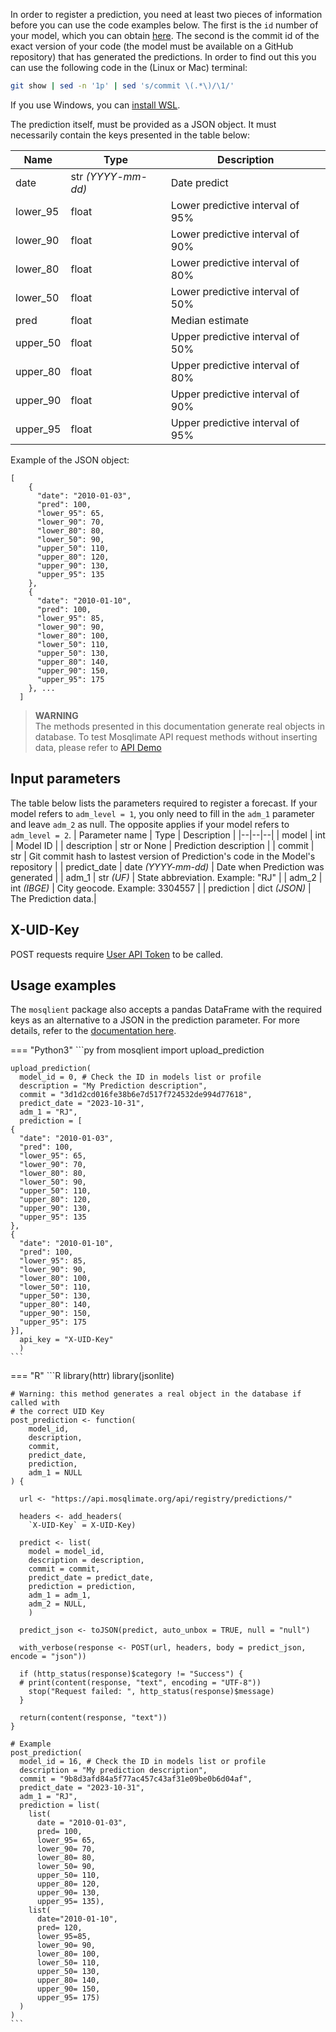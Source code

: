 In order to register a prediction, you need at least two pieces of information before you can use the code examples below. The first is the `id` number of your model, which you can obtain [here](https://api.mosqlimate.org/models/). The second is the commit id of the exact version of your code (the model must be available on a GitHub repository) that has generated the predictions. In order to find out this you can use the following code in the (Linux or Mac) terminal:

```bash
git show | sed -n '1p' | sed 's/commit \(.*\)/\1/'
``` 

If you use Windows, you can [install WSL](https://ubuntu.com/tutorials/install-ubuntu-on-wsl2-on-windows-11-with-gui-support#1-overview).

The prediction itself, must be provided as a JSON object. It must necessarily contain the keys presented in the table below:

| Name | Type | Description |
|--|--|--|
| date | str _(YYYY-mm-dd)_ | Date predict | 
| lower_95 | float | Lower predictive interval of 95% |
| lower_90 | float | Lower predictive interval of 90% |
| lower_80 | float| Lower predictive interval of 80% |
| lower_50 | float | Lower predictive interval of 50% |
| pred | float | Median estimate |
| upper_50 | float | Upper predictive interval of 50% |
| upper_80 | float | Upper predictive interval of 80% |
| upper_90 | float | Upper predictive interval of 90% |
| upper_95 | float | Upper predictive interval of 95% |

Example of the JSON object: 

```
[
    {
      "date": "2010-01-03",
      "pred": 100,
      "lower_95": 65,
      "lower_90": 70,
      "lower_80": 80,
      "lower_50": 90,
      "upper_50": 110,
      "upper_80": 120,
      "upper_90": 130,
      "upper_95": 135
    },
    {
      "date": "2010-01-10",
      "pred": 100,
      "lower_95": 85,
      "lower_90": 90,
      "lower_80": 100,
      "lower_50": 110,
      "upper_50": 130,
      "upper_80": 140,
      "upper_90": 150,
      "upper_95": 175
    }, ...
  ]
```

> **WARNING**  
> The methods presented in this documentation generate real objects in database. To test Mosqlimate API request methods without inserting data, please refer to [API Demo](https://api.mosqlimate.org/api/docs)

## Input parameters 
The table below lists the parameters required to register a forecast. If your model refers to `adm_level = 1`, you only need to fill in the `adm_1` parameter and leave `adm_2` as null. The opposite applies if your model refers to `adm_level = 2`.
| Parameter name | Type | Description |
|--|--|--|
| model | int | Model ID | 
| description | str or None | Prediction description |
| commit | str | Git commit hash to lastest version of Prediction's code in the Model's repository |
| predict_date | date _(YYYY-mm-dd)_ | Date when Prediction was generated |
| adm_1 | str _(UF)_ | State abbreviation. Example: "RJ" |
| adm_2 | int _(IBGE)_ | City geocode. Example: 3304557 |
| prediction | dict _(JSON)_ | The Prediction data.|

## X-UID-Key
POST requests require [User API Token](uid-key.en.md) to be called.

## Usage examples

The `mosqlient` package also accepts a pandas DataFrame with the required keys as an alternative to a JSON in the prediction parameter. For more details, refer to the [documentation here](https://mosqlimate-client.readthedocs.io/en/latest/tutorials/API/registry/).


=== "Python3"
    ```py
    from mosqlient import upload_prediction

    upload_prediction(
      model_id = 0, # Check the ID in models list or profile
      description = "My Prediction description",
      commit = "3d1d2cd016fe38b6e7d517f724532de994d77618",
      predict_date = "2023-10-31",
      adm_1 = "RJ",
      prediction = [
    {
      "date": "2010-01-03",
      "pred": 100,
      "lower_95": 65,
      "lower_90": 70,
      "lower_80": 80,
      "lower_50": 90,
      "upper_50": 110,
      "upper_80": 120,
      "upper_90": 130,
      "upper_95": 135
    },
    {
      "date": "2010-01-10",
      "pred": 100,
      "lower_95": 85,
      "lower_90": 90,
      "lower_80": 100,
      "lower_50": 110,
      "upper_50": 130,
      "upper_80": 140,
      "upper_90": 150,
      "upper_95": 175
    }], 
      api_key = "X-UID-Key"
      )
    ```

=== "R"
    ```R
    library(httr)
    library(jsonlite)

    # Warning: this method generates a real object in the database if called with
    # the correct UID Key
    post_prediction <- function(
        model_id,
        description,
        commit,
        predict_date,
        prediction,
        adm_1 = NULL
    ) {
      
      url <- "https://api.mosqlimate.org/api/registry/predictions/"
      
      headers <- add_headers(
        `X-UID-Key` = X-UID-Key)
      
      predict <- list(
        model = model_id,
        description = description,
        commit = commit,
        predict_date = predict_date,
        prediction = prediction,
        adm_1 = adm_1, 
        adm_2 = NULL,
        )
      
      predict_json <- toJSON(predict, auto_unbox = TRUE, null = "null")
      
      with_verbose(response <- POST(url, headers, body = predict_json, encode = "json"))
      
      if (http_status(response)$category != "Success") {
      # print(content(response, "text", encoding = "UTF-8"))
        stop("Request failed: ", http_status(response)$message)
      }
      
      return(content(response, "text"))
    }

    # Example
    post_prediction(
      model_id = 16, # Check the ID in models list or profile
      description = "My prediction description",
      commit = "9b8d3afd84a5f77ac457c43af31e09be0b6d04af",
      predict_date = "2023-10-31",
      adm_1 = "RJ",
      prediction = list(
        list(
          date = "2010-01-03",
          pred= 100,
          lower_95= 65,
          lower_90= 70,
          lower_80= 80,
          lower_50= 90,
          upper_50= 110,
          upper_80= 120,
          upper_90= 130,
          upper_95= 135),
        list(
          date="2010-01-10",
          pred= 120,
          lower_95=85,
          lower_90= 90,
          lower_80= 100,
          lower_50= 110,
          upper_50= 130,
          upper_80= 140,
          upper_90= 150,
          upper_95= 175)
      )
    )
    ```
